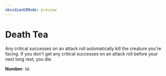 ```yaml
---
obsidianUIMode: preview
---
```

# Death Tea

Any critical successes on an attack roll automatically kill the creature you're facing. If you don't get any critical successes on an attack roll before your next long rest, you die.

**Number**: `58`
